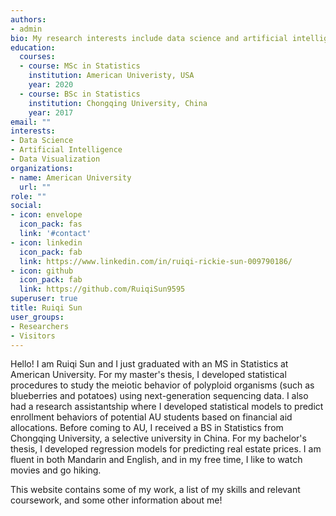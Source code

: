 ```yaml
---
authors:
- admin
bio: My research interests include data science and artificial intelligence.
education:
  courses:
  - course: MSc in Statistics
    institution: American Univeristy, USA
    year: 2020
  - course: BSc in Statistics
    institution: Chongqing University, China
    year: 2017
email: ""
interests:
- Data Science
- Artificial Intelligence
- Data Visualization
organizations:
- name: American University
  url: ""
role: ""
social:
- icon: envelope
  icon_pack: fas
  link: '#contact'
- icon: linkedin
  icon_pack: fab
  link: https://www.linkedin.com/in/ruiqi-rickie-sun-009790186/
- icon: github
  icon_pack: fab
  link: https://github.com/RuiqiSun9595
superuser: true
title: Ruiqi Sun
user_groups:
- Researchers
- Visitors
---
```


Hello! I am Ruiqi Sun and I just graduated with an MS in Statistics at American University. For my master's thesis, I developed statistical procedures to study the meiotic behavior of polyploid organisms (such as blueberries and potatoes) using next-generation sequencing data. I also had a research assistantship where I developed statistical models to predict enrollment behaviors of potential AU students based on financial aid allocations. Before coming to AU, I received a BS in Statistics from Chongqing University, a selective university in China. For my bachelor's thesis, I developed regression models for predicting real estate prices. I am fluent in both Mandarin and English, and in my free time,  I like to watch movies and go hiking.

This website contains some of my work, a list of my skills and relevant coursework, and some other information about me!
